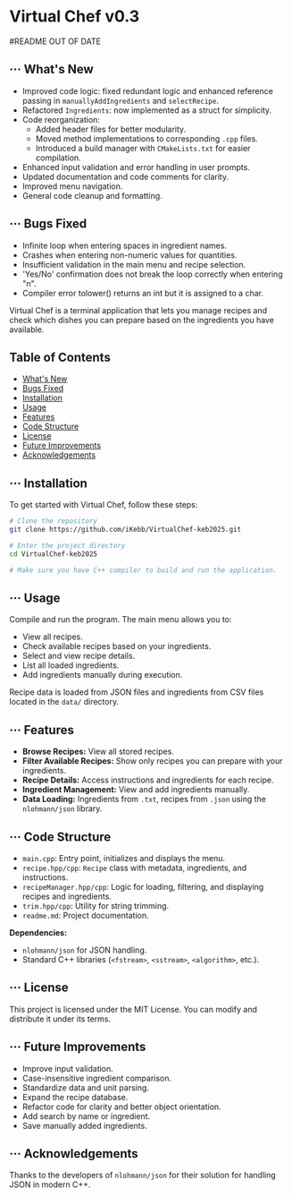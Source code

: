 # Virtual Chef v0.3
#README OUT OF DATE

## ··· What's New

- Improved code logic: fixed redundant logic and enhanced reference passing in `manuallyAddIngredients` and `selectRecipe`.
- Refactored `Ingredients`: now implemented as a struct for simplicity.
- Code reorganization:
  - Added header files for better modularity.
  - Moved method implementations to corresponding `.cpp` files.
  - Introduced a build manager with `CMakeLists.txt` for easier compilation.
- Enhanced input validation and error handling in user prompts.
- Updated documentation and code comments for clarity.
- Improved menu navigation.
- General code cleanup and formatting.

## ··· Bugs Fixed

- Infinite loop when entering spaces in ingredient names.
- Crashes when entering non-numeric values for quantities.
- Insufficient validation in the main menu and recipe selection.
- 'Yes/No' confirmation does not break the loop correctly when entering "n".
- Compiler error tolower() returns an int but it is assigned to a char.

Virtual Chef is a terminal application that lets you manage recipes and check which dishes you can prepare based on the ingredients you have available.

## Table of Contents
- [What's New](#-whats-new)
- [Bugs Fixed](#bugs-fixed)
- [Installation](#installation)
- [Usage](#usage)
- [Features](#features)
- [Code Structure](#code-structure)
- [License](#license)
- [Future Improvements](#future-improvements)
- [Acknowledgements](#acknowledgements)

## ··· Installation

To get started with Virtual Chef, follow these steps:

```bash
# Clone the repository
git clone https://github.com/iKebb/VirtualChef-keb2025.git

# Enter the project directory
cd VirtualChef-keb2025

# Make sure you have C++ compiler to build and run the application.
```

## ··· Usage

Compile and run the program. The main menu allows you to:

- View all recipes.
- Check available recipes based on your ingredients.
- Select and view recipe details.
- List all loaded ingredients.
- Add ingredients manually during execution.

Recipe data is loaded from JSON files and ingredients from CSV files located in the `data/` directory.

## ··· Features

- **Browse Recipes:** View all stored recipes.
- **Filter Available Recipes:** Show only recipes you can prepare with your ingredients.
- **Recipe Details:** Access instructions and ingredients for each recipe.
- **Ingredient Management:** View and add ingredients manually.
- **Data Loading:** Ingredients from `.txt`, recipes from `.json` using the `nlohmann/json` library.

## ··· Code Structure

- `main.cpp`: Entry point, initializes and displays the menu.
- `recipe.hpp/cpp`: `Recipe` class with metadata, ingredients, and instructions.
- `recipeManager.hpp/cpp`: Logic for loading, filtering, and displaying recipes and ingredients.
- `trim.hpp/cpp`: Utility for string trimming.
- `readme.md`: Project documentation.

**Dependencies:**
- `nlohmann/json` for JSON handling.
- Standard C++ libraries (`<fstream>`, `<sstream>`, `<algorithm>`, etc.).

## ··· License

This project is licensed under the MIT License. You can modify and distribute it under its terms.

## ··· Future Improvements

- Improve input validation.
- Case-insensitive ingredient comparison.
- Standardize data and unit parsing.
- Expand the recipe database.
- Refactor code for clarity and better object orientation.
- Add search by name or ingredient.
- Save manually added ingredients.

## ··· Acknowledgements

Thanks to the developers of `nlohmann/json` for their solution for handling JSON in modern C++.
